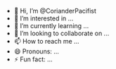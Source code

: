 - 👋 Hi, I’m @CorianderPacifist
- 👀 I’m interested in ...
- 🌱 I’m currently learning ...
- 💞️ I’m looking to collaborate on ...
- 📫 How to reach me ...
- 😄 Pronouns: ...
- ⚡ Fun fact: ...

<!---
CorianderPacifist/CorianderPacifist is a ✨ special ✨ repository because its `README.md` (this file) appears on your GitHub profile.
You can click the Preview link to take a look at your changes.
--->